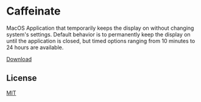 
# Caffeinate

MacOS Application that temporarily keeps the display on without changing system's settings.    Default behavior is to permanently keep the display on until the application is closed, but timed options ranging from 10 minutes to 24 hours are available.

[Download](https://github.com/HeadbangGang/caffeinate/raw/develop/Caffeinate.dmg)

## License

[MIT](https://choosealicense.com/licenses/mit/)

